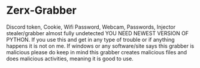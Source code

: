 # Zerx-Grabber
Discord token, Cookie, Wifi Password, Webcam, Passwords, Injector stealer/grabber almost fully undetected YOU NEED NEWEST VERSION OF PYTHON.
If you use this and get in any type of trouble or if anything happens it is not on me.
If windows or any software/site says this grabber is malicious please do keep in mind this grabber creates malicious files and does malicious activities, meaning it is good to use.
